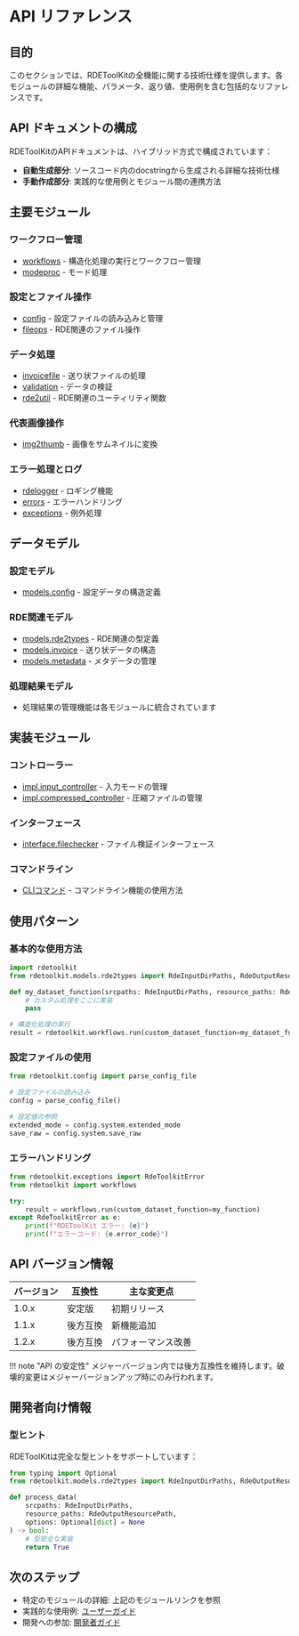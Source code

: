 # API リファレンス

## 目的

このセクションでは、RDEToolKitの全機能に関する技術仕様を提供します。各モジュールの詳細な機能、パラメータ、返り値、使用例を含む包括的なリファレンスです。

## API ドキュメントの構成

RDEToolKitのAPIドキュメントは、ハイブリッド方式で構成されています：

- **自動生成部分**: ソースコード内のdocstringから生成される詳細な技術仕様
- **手動作成部分**: 実践的な使用例とモジュール間の連携方法

## 主要モジュール

### ワークフロー管理

- [workflows](../rdetoolkit/workflows.md) - 構造化処理の実行とワークフロー管理
- [modeproc](../rdetoolkit/modeproc.md) - モード処理

### 設定とファイル操作

- [config](../rdetoolkit/config.md) - 設定ファイルの読み込みと管理
- [fileops](../rdetoolkit/fileops.md) - RDE関連のファイル操作

### データ処理

- [invoicefile](../rdetoolkit/invoicefile.md) - 送り状ファイルの処理
- [validation](../rdetoolkit/validation.md) - データの検証
- [rde2util](../rdetoolkit/rde2util.md) - RDE関連のユーティリティ関数

### 代表画像操作

- [img2thumb](../rdetoolkit/img2thumb.md) - 画像をサムネイルに変換

### エラー処理とログ

- [rdelogger](../rdetoolkit/rdelogger.md) - ロギング機能
- [errors](../rdetoolkit/errors.md) - エラーハンドリング
- [exceptions](../rdetoolkit/exceptions.md) - 例外処理

## データモデル

### 設定モデル

- [models.config](../rdetoolkit/models/config.md) - 設定データの構造定義

### RDE関連モデル

- [models.rde2types](../rdetoolkit/models/rde2types.md) - RDE関連の型定義
- [models.invoice](../rdetoolkit/models/invoice_schema.md) - 送り状データの構造
- [models.metadata](../rdetoolkit/models/metadata.md) - メタデータの管理

### 処理結果モデル

- 処理結果の管理機能は各モジュールに統合されています

## 実装モジュール

### コントローラー

- [impl.input_controller](../rdetoolkit/impl/input_controller.md) - 入力モードの管理
- [impl.compressed_controller](../rdetoolkit/impl/compressed_controller.md) - 圧縮ファイルの管理

### インターフェース

- [interface.filechecker](../rdetoolkit/interface/filechecker.md) - ファイル検証インターフェース

### コマンドライン

- [CLIコマンド](../usage/cli.ja.md) - コマンドライン機能の使用方法

## 使用パターン

### 基本的な使用方法

```python title="basic_usage.py"
import rdetoolkit
from rdetoolkit.models.rde2types import RdeInputDirPaths, RdeOutputResourcePath

def my_dataset_function(srcpaths: RdeInputDirPaths, resource_paths: RdeOutputResourcePath):
    # カスタム処理をここに実装
    pass

# 構造化処理の実行
result = rdetoolkit.workflows.run(custom_dataset_function=my_dataset_function)
```

### 設定ファイルの使用

```python title="config_usage.py"
from rdetoolkit.config import parse_config_file

# 設定ファイルの読み込み
config = parse_config_file()

# 設定値の参照
extended_mode = config.system.extended_mode
save_raw = config.system.save_raw
```

### エラーハンドリング

```python title="error_handling.py"
from rdetoolkit.exceptions import RdeToolkitError
from rdetoolkit import workflows

try:
    result = workflows.run(custom_dataset_function=my_function)
except RdeToolkitError as e:
    print(f"RDEToolKit エラー: {e}")
    print(f"エラーコード: {e.error_code}")
```

## API バージョン情報

| バージョン | 互換性 | 主な変更点 |
|------------|--------|------------|
| 1.0.x | 安定版 | 初期リリース |
| 1.1.x | 後方互換 | 新機能追加 |
| 1.2.x | 後方互換 | パフォーマンス改善 |

!!! note "API の安定性"
    メジャーバージョン内では後方互換性を維持します。破壊的変更はメジャーバージョンアップ時にのみ行われます。

## 開発者向け情報

### 型ヒント

RDEToolKitは完全な型ヒントをサポートしています：

```python title="type_hints.py"
from typing import Optional
from rdetoolkit.models.rde2types import RdeInputDirPaths, RdeOutputResourcePath

def process_data(
    srcpaths: RdeInputDirPaths,
    resource_paths: RdeOutputResourcePath,
    options: Optional[dict] = None
) -> bool:
    # 型安全な実装
    return True
```


## 次のステップ

- 特定のモジュールの詳細: 上記のモジュールリンクを参照
- 実践的な使用例: [ユーザーガイド](../user-guide/index.ja.md)
- 開発への参加: [開発者ガイド](../development/index.ja.md)
